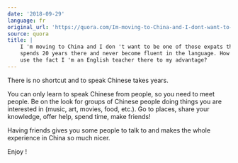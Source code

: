 ```yaml
---
date: '2018-09-29'
language: fr
original_url: 'https://quora.com/Im-moving-to-China-and-I-dont-want-to-be-one-of-those-expats-that-spends-20-years-there-and-never-become-fluent-in-the-language-How-can-I-use-the-fact-Im-an-English-teacher-there-to-my-advantage/answer/Clément-Renaud'
source: quora
title: |
    I 'm moving to China and I don 't want to be one of those expats that
    spends 20 years there and never become fluent in the language. How can I
    use the fact I 'm an English teacher there to my advantage?
---
```


There is no shortcut and to speak Chinese takes years.

You can only learn to speak Chinese from people, so you need to meet
people. Be on the look for groups of Chinese people doing things you are
interested in (music, art, movies, food, etc.). Go to places, share your
knowledge, offer help, spend time, make friends!

Having friends gives you some people to talk to and makes the whole
experience in China so much nicer.

Enjoy !
